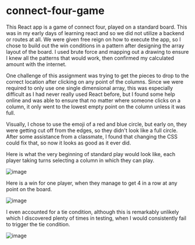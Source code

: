 # connect-four-game

This React app is a game of connect four, played on a standard board. This was in my early days of learning react and so we did not utilize a backend or routes at all. We were given free reign on how to execute the app, so I chose to build out the win conditions in a pattern after designing the array layout of the board. I used brute force and mapping out a drawing to ensure I knew all the patterns that would work, then confirmed my calculated amount with the internet. 

One challenge of this assignment was trying to get the pieces to drop to the correct location after clicking on any point of the columns. Since we were required to only use one single dimensional array, this was especially difficult as I had never really used React before, but I found some help online and was able to ensure that no matter where someone clicks on a column, it only went to the lowest empty point on the column unless it was full.

Visually, I chose to use the emoji of a red and blue circle, but early on, they were getting cut off from the edges, so they didn't look like a full circle. After some assistance from a classmate, I found that changing the CSS could fix that, so now it looks as good as it ever did.

Here is what the very beginning of standard play would look like, each player taking turns selecting a column in which they can play.

![image](https://github.com/KobyBy/github-portfolio/assets/112783034/d4fae4f5-6152-4f96-bb99-54059911df01)

Here is a win for one player, when they manage to get 4 in a row at any point on the board.

![image](https://github.com/KobyBy/github-portfolio/assets/112783034/d78537d1-4961-4515-b639-400fd2f35482)

I even accounted for a tie condition, although this is remarkably unlikely which I discovered plenty of times in testing, when I would consistently fail to trigger the tie condition. 

![image](https://github.com/KobyBy/github-portfolio/assets/112783034/2a0bd273-37c8-49fc-a649-cbdfac43b898)
